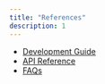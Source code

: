 ```yaml
---
title: "References"
description: 1
---
```

<ul>
<li><a href="https://developer.huawei.com/consumer/en/doc/HMSCore-Guides-V5/publisher-service-introduction-0000001050064960-V5" target="_blank">Development Guide</a></li>
<li><a href="https://developer.huawei.com/consumer/en/doc/development/HMSCore-References-V5/overview-0000001050064870-V5" target="_blank">API Reference</a></li>
<li><a href="https://developer.huawei.com/consumer/en/doc/development/HMSCore-Guides/publisher-service-faq-0000001050064974" target="_blank">FAQs</a></li>
</ul>
